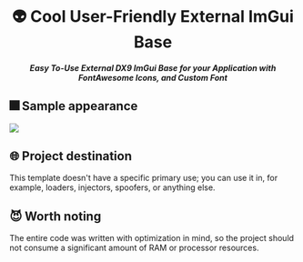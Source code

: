 <h1 align="center">👽 Cool User-Friendly External ImGui Base</h1>
<h5 align="center">Easy To-Use External DX9 ImGui Base for your Application with FontAwesome Icons, and Custom Font</h5>
<h2>🎆 Sample appearance</h2>
<image src="https://cdn.discordapp.com/attachments/1152939606484992072/1187812142720745472/image.png?ex=65983f43&is=6585ca43&hm=277bffd19521278990323d9360bef1f015adf7239f14f0988bbc04e9ec018e07&">
  
<h2>🌐 Project destination</h2>
This template doesn't have a specific primary use; you can use it in, for example, loaders, injectors, spoofers, or anything else.

<h2>😈 Worth noting</h2>
The entire code was written with optimization in mind, so the project should not consume a significant amount of RAM or processor resources.
